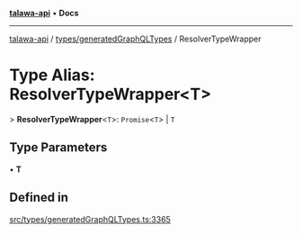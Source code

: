 [**talawa-api**](../../../README.md) • **Docs**

***

[talawa-api](../../../modules.md) / [types/generatedGraphQLTypes](../README.md) / ResolverTypeWrapper

# Type Alias: ResolverTypeWrapper\<T\>

\> **ResolverTypeWrapper**\<`T`\>: `Promise`\<`T`\> \| `T`

## Type Parameters

• **T**

## Defined in

[src/types/generatedGraphQLTypes.ts:3365](https://github.com/PalisadoesFoundation/talawa-api/blob/bba5d82264abb62b9e358a3d3fe1af18a8a8f6e4/src/types/generatedGraphQLTypes.ts#L3365)
